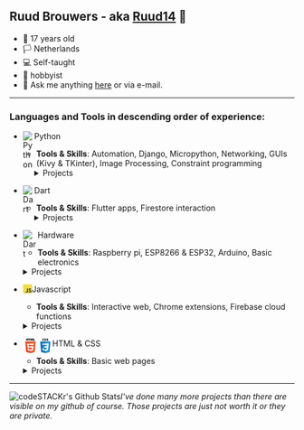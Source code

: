 ## Ruud Brouwers - aka [Ruud14][github] 👋
- 🌱 17 years old
- 🏳 Netherlands
- 💻 Self-taught
- 🔭 hobbyist
- 💬 Ask me anything [here][issues] or via e-mail.
---
### Languages and Tools in descending order of experience: 
- Python <img align="left" alt="Python" width="20px" src="https://upload.wikimedia.org/wikipedia/commons/c/c3/Python-logo-notext.svg"/>
    - **Tools & Skills**: Automation, Django, Micropython, Networking, GUIs (Kivy & TKinter), Image Processing, Constraint programming
    <details>
        <summary>Projects</summary>
		- https://github.com/Ruud14/DIY-Wifi-LEDStrip-Controller <br/>
        - https://github.com/Ruud14/SecurityCamera <br/> 
        - https://github.com/Ruud14/Curses-Snake-MultiPlayer <br/>
        - https://github.com/Ruud14/Django-Camera-View-And-Playback  <br/>
    </details>

    
- Dart <img align="left" alt="Dart" width="20px" src="https://upload.wikimedia.org/wikipedia/commons/7/7e/Dart-logo.png" />
    - **Tools & Skills**: Flutter apps, Firestore interaction
    <details>
        <summary>Projects</summary>
        - https://github.com/Ruud14/Wifi-LEDStrip-Controller-App
    </details>

    
- Hardware <img align="left" alt="Dart" width="26px" src="https://joy-it.net/files/files/Produkte/SBC-NodeMCU-ESP32/SBC-NodeMCU-ESP32-01.png" />
    - **Tools & Skills**: Raspberry pi, ESP8266 & ESP32, Arduino, Basic electronics
    <details>
        <summary>Projects</summary>
		- https://github.com/Ruud14/SecurityCamera <br/>
        - https://github.com/Ruud14/DIY-Wifi-LEDStrip-Controller <br/>
    </details>

       
- Javascript <img align="left" alt="JavaScript" width="16px" src="https://raw.githubusercontent.com/github/explore/80688e429a7d4ef2fca1e82350fe8e3517d3494d/topics/javascript/javascript.png" />
    - **Tools & Skills**: Interactive web, Chrome extensions, Firebase cloud functions
    <details>
        <summary>Projects</summary>
		- https://github.com/Ruud14/Page-Manipulator <br/>
        - https://github.com/Ruud14/Django-Camera-View-And-Playback <br/>
    </details>

    
- HTML <img align="left" alt="HTML5" width="26px" src="https://raw.githubusercontent.com/github/explore/80688e429a7d4ef2fca1e82350fe8e3517d3494d/topics/html/html.png" /> & CSS <img align="left" alt="Sass" width="26px" src="https://raw.githubusercontent.com/github/explore/80688e429a7d4ef2fca1e82350fe8e3517d3494d/topics/css/css.png"/>
    - **Tools & Skills**: Basic web pages
    <details>
        <summary>Projects</summary>
        - https://github.com/Ruud14/Page-Manipulator <br/>
        - https://github.com/Ruud14/Django-Camera-View-And-Playback  <br/>
        - https://github.com/Ruud14/SecurityCamera <br/>
    </details>
        

---

<img align="left" alt="codeSTACKr's Github Stats" src="https://github-readme-stats.codestackr.vercel.app/api?username=Ruud14&show_icons=true&hide_border=true&count_private=true&hide=contribs" />




_I've done many more projects than there are visible on my github of course. Those projects are just not worth it or they are private._

[github]: https://github.com/Ruud14
[issues]: https://github.com/Ruud14/Ruud14/issues
[Django-Camera-View-And-Playback]: https://github.com/Ruud14/Django-Camera-View-And-Playback
[DIY-Wifi-LEDStrip-Controller]: https://github.com/Ruud14/DIY-Wifi-LEDStrip-Controller
[Security Camera]: https://github.com/Ruud14/SecurityCamera
[Wi-Fi-LEDStrip-Controller-App]: https://github.com/Ruud14/Wifi-LEDStrip-Controller-App
[Curses Snake Multiplayer]: https://github.com/Ruud14/Curses-Snake-MultiPlayer
[Page Manipulator]: https://github.com/Ruud14/Page-Manipulator
